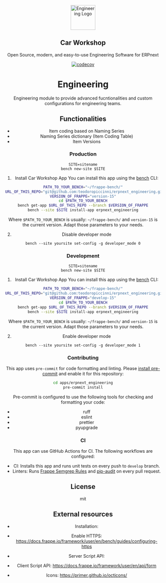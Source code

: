 <div align="center">
	<a href="https://www.teodoropiccinni.com/erpnext/engineering">
		<img src=".github/engineering_logo.png" height="80px" width="80px" alt="Engineering Logo">
	</a>
	<h2>Car Workshop</h2>
	<p align="center">
		<p>Open Source, modern, and easy-to-use Engineering Software for ERPnext</p>
	</p>

[![codecov](https://codecov.io/gh/frappe/hrms/branch/develop/graph/badge.svg?token=0TwvyUg3I5)](https://codecov.io/gh/frappe/hrms)


# Engineering

Engineering module to provide advanced fucntionalities and custom configurations for engineering teams.

## Functionalities
* Item coding based on Naming Series
* Naming Series dictionary (Item Coding Table)
* Item Versions

### Production
```
SITE=sitename
bench new-site $SITE
```

1. Install Car Workshop App
You can install this app using the [bench](https://github.com/frappe/bench) CLI:
```bash
PATH_TO_YOUR_BENCH="~/frappe-bench/"
URL_OF_THIS_REPO="git@github.com:teodoropiccinni/erpnext_engineering.git"
VERSION_OF_FRAPPE="version-15"
cd $PATH_TO_YOUR_BENCH
bench get-app $URL_OF_THIS_REPO --branch $VERSION_OF_FRAPPE
bench --site $SITE install-app erpnext_engineering
```
Where `$PATH_TO_YOUR_BENCH` is usually: `~/frappe-bench/` and `version-15` is the current version. Adapt those parameters to your needs.

2. Disable developer mode
```
bench --site yoursite set-config -g developer_mode 0
```



### Development
```
SITE=sitename
bench new-site $SITE
```

1. Install Car Workshop App
You can install this app using the [bench](https://github.com/frappe/bench) CLI:
```bash
PATH_TO_YOUR_BENCH="~/frappe-bench/"
URL_OF_THIS_REPO="git@github.com:teodoropiccinni/erpnext_engineering.git"
VERSION_OF_FRAPPE="develop-15"
cd $PATH_TO_YOUR_BENCH
bench get-app $URL_OF_THIS_REPO --branch $VERSION_OF_FRAPPE
bench --site $SITE install-app erpnext_engineering
```
Where `$PATH_TO_YOUR_BENCH` is usually: `~/frappe-bench/` and `version-15` is the current version. Adapt those parameters to your needs.

2. Enable developer mode
```
bench --site yoursite set-config -g developer_mode 1
```





### Contributing

This app uses `pre-commit` for code formatting and linting. Please [install pre-commit](https://pre-commit.com/#installation) and enable it for this repository:

```bash
cd apps/erpnext_engineering
pre-commit install
```

Pre-commit is configured to use the following tools for checking and formatting your code:

- ruff
- eslint
- prettier
- pyupgrade

### CI

This app can use GitHub Actions for CI. The following workflows are configured:

- CI: Installs this app and runs unit tests on every push to `develop` branch.
- Linters: Runs [Frappe Semgrep Rules](https://github.com/frappe/semgrep-rules) and [pip-audit](https://pypi.org/project/pip-audit/) on every pull request.

## License

mit

## External resources
* Installation: 
* Enable HTTPS: https://docs.frappe.io/framework/user/en/bench/guides/configuring-https
* Server Script API: 
* Client Script API: https://docs.frappe.io/framework/user/en/api/form

* Icons: https://primer.github.io/octicons/

